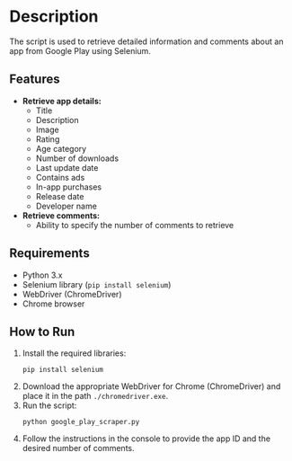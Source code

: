 <h1>Description</h1>
<p>The script is used to retrieve detailed information and comments about an app from Google Play using Selenium.</p>
<h2>Features</h2>
<ul>
  <li><strong>Retrieve app details:</strong>
    <ul>
      <li>Title</li>
      <li>Description</li>
      <li>Image</li>
      <li>Rating</li>
      <li>Age category</li>
      <li>Number of downloads</li>
      <li>Last update date</li>
      <li>Contains ads</li>
      <li>In-app purchases</li>
      <li>Release date</li>
      <li>Developer name</li>
    </ul>
  </li>
  <li><strong>Retrieve comments:</strong>
    <ul>
      <li>Ability to specify the number of comments to retrieve</li>
    </ul>
  </li>
</ul>
<h2>Requirements</h2>
<ul>
  <li>Python 3.x</li>
  <li>Selenium library (<code>pip install selenium</code>)</li>
  <li>WebDriver (ChromeDriver)</li>
  <li>Chrome browser</li>
</ul>
<h2>How to Run</h2>
<ol>
  <li>Install the required libraries:
    <pre><code>pip install selenium</code></pre>
  </li>
  <li>Download the appropriate WebDriver for Chrome (ChromeDriver) and place it in the path <code>./chromedriver.exe</code>.</li>
  <li>Run the script:
    <pre><code>python google_play_scraper.py</code></pre>
  </li>
  <li>Follow the instructions in the console to provide the app ID and the desired number of comments.</li>
</ol>